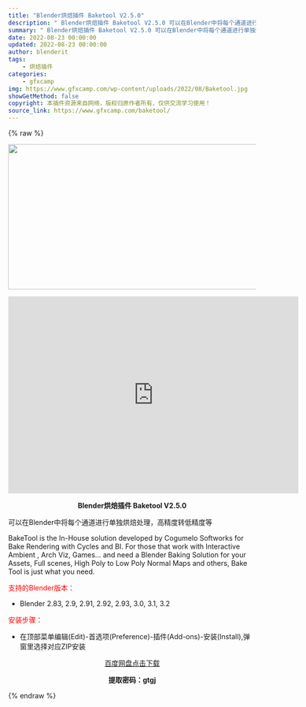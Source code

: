 ```yaml
---
title: "Blender烘焙插件 Baketool V2.5.0"
description: "﻿ Blender烘焙插件 Baketool V2.5.0 可以在Blender中将每个通道进行单独烘焙处理，高精度转低精度等 BakeTool is the In-House solution de..."
summary: "﻿ Blender烘焙插件 Baketool V2.5.0 可以在Blender中将每个通道进行单独烘焙处理，高精度转低精度等 BakeTool is the In-House solution de..."
date: 2022-08-23 00:00:00
updated: 2022-08-23 00:00:00
author: blenderit
tags: 
    - 烘焙插件
categories:
    - gfxcamp
img: https://www.gfxcamp.com/wp-content/uploads/2022/08/Baketool.jpg
showGetMethod: false
copyright: 本插件资源来自网络，版权归原作者所有，仅供交流学习使用！
source_link: https://www.gfxcamp.com/baketool/
---
```


{% raw %}
<div><p><img decoding="async" class="aligncenter size-full wp-image-106312" src="https://www.gfxcamp.com/wp-content/uploads/2022/08/Baketool.jpg" data-src="https://www.gfxcamp.com/wp-content/uploads/2022/08/Baketool.jpg" alt="" width="590" height="295" data-srcset="https://www.gfxcamp.com/wp-content/uploads/2022/08/Baketool.jpg 590w, https://www.gfxcamp.com/wp-content/uploads/2022/08/Baketool-150x75.jpg 150w" data-sizes="(max-width: 590px) 100vw, 590px"></p><p style="text-align: center;"><iframe loading="lazy" src="https://player.youku.com/embed/XNTg5NzE0MzMxMg==" width="590" height="400" frameborder="0" allowfullscreen="allowfullscreen" data-mce-fragment="1"><span data-mce-type="bookmark" style="display: inline-block; width: 0px; overflow: hidden; line-height: 0;" class="mce_SELRES_start">﻿</span></iframe></p><p style="text-align: center;"><strong>Blender烘焙插件 Baketool V2.5.0</strong></p><p>可以在Blender中将每个通道进行单独烘焙处理，高精度转低精度等</p><p>BakeTool is the In-House solution developed by Cogumelo Softworks for Bake Rendering with Cycles and BI. For those that work with Interactive Ambient , Arch Viz, Games… and need a Blender Baking Solution for your Assets, Full scenes, High Poly to Low Poly Normal Maps and others, Bake Tool is just what you need.</p><p style="text-align: left;"><span style="color: #ff0000;">支持的Blender版本：</span></p><ul>
<li style="text-align: left;">Blender 2.83, 2.9, 2.91, 2.92, 2.93, 3.0, 3.1, 3.2</li>
</ul><p style="text-align: left;"><span style="color: #ff0000;">安装步骤：</span></p><ul>
<li>在顶部菜单编辑(Edit)-首选项(Preference)-插件(Add-ons)-安装(Install),弹窗里选择对应ZIP安装</li>
</ul><p style="text-align: center;"><a class="maxbutton-3 maxbutton maxbutton-baidu" target="_blank" rel="noopener" href="https://pan.baidu.com/s/1QnTTEwYW0zN5-oodiqA0hQ?pwd=gtgj"><span class="mb-text">百度网盘点击下载</span></a></p><p style="text-align: center;"><strong>提取密码：gtgj</strong></p></div>
<div style="display: none">gfxcamp</div>
{% endraw %}